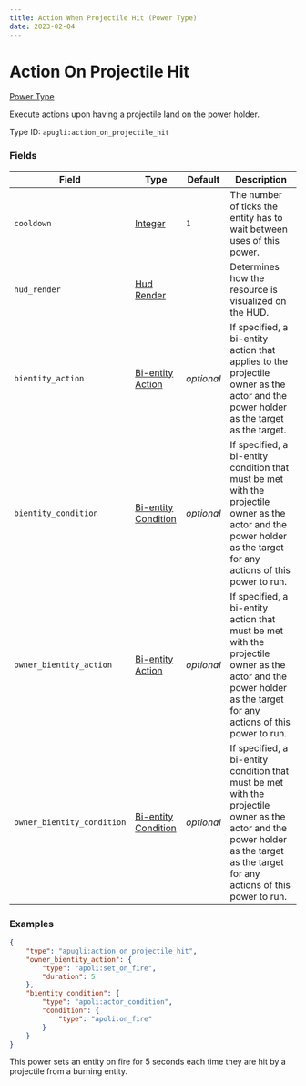 ```yaml
---
title: Action When Projectile Hit (Power Type)
date: 2023-02-04
---
```


# Action On Projectile Hit

[Power Type](../power_types.md)

Execute actions upon having a projectile land on the power holder.

Type ID: `apugli:action_on_projectile_hit`


### Fields

Field | Type | Default | Description
------|------|---------|------------
`cooldown` | [Integer](https://origins.readthedocs.io/en/latest/types/data_types/integer/) | `1` | The number of ticks the entity has to wait between uses of this power.
`hud_render` | [Hud Render](https://origins.readthedocs.io/en/latest/types/data_types/hud_render) | | Determines how the resource is visualized on the HUD.
`bientity_action` | [Bi-entity Action](https://origins.readthedocs.io/en/latest/types/bientity_action_types/) | *optional* | If specified, a bi-entity action that applies to the projectile owner as the actor and the power holder as the target as the target.
`bientity_condition` | [Bi-entity Condition](https://origins.readthedocs.io/en/latest/types/bientity_condition_types/) | *optional* | If specified, a bi-entity condition that must be met with the projectile owner as the actor and the power holder as the target for any actions of this power to run.
`owner_bientity_action` | [Bi-entity Action](https://origins.readthedocs.io/en/latest/types/bientity_action_types/) | *optional* | If specified, a bi-entity action that must be met with the projectile owner as the actor and the power holder as the target for any actions of this power to run.
`owner_bientity_condition` | [Bi-entity Condition](https://origins.readthedocs.io/en/latest/types/bientity_condition_types/) | *optional* | If specified, a bi-entity condition that must be met with the projectile owner as the actor and the power holder as the target as the target for any actions of this power to run.

### Examples
```json
{
    "type": "apugli:action_on_projectile_hit",
    "owner_bientity_action": {
        "type": "apoli:set_on_fire",
        "duration": 5
    },
    "bientity_condition": {
        "type": "apoli:actor_condition",
        "condition": {
            "type": "apoli:on_fire"
        }
    }
}
```
This power sets an entity on fire for 5 seconds each time they are hit by a projectile from a burning entity. 
